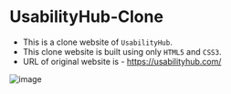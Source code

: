 # UsabilityHub-Clone

- This is a clone website of ```UsabilityHub```.
- This clone website is built using only ```HTML5``` and ```CSS3```.
- URL of original website is - https://usabilityhub.com/

![image]()

